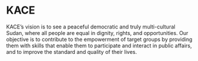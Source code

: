 # KACE
KACE’s vision is to see a peaceful democratic and truly multi-cultural Sudan, where all people are equal in dignity, rights, and opportunities. Our objective is to contribute to the empowerment of target groups by providing them with skills that enable them to participate and interact in public affairs, and to improve the standard and quality of their lives.
